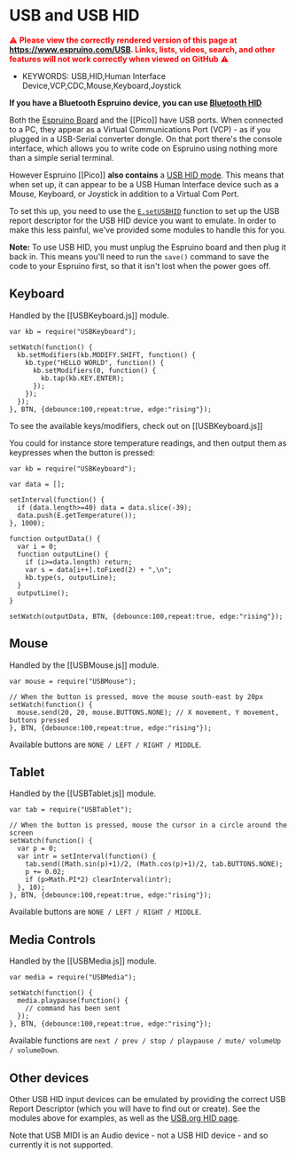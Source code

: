 <!--- Copyright (c) 2015 Gordon Williams, Pur3 Ltd. See the file LICENSE for copying permission. -->
USB and USB HID
=============

<span style="color:red">:warning: **Please view the correctly rendered version of this page at https://www.espruino.com/USB. Links, lists, videos, search, and other features will not work correctly when viewed on GitHub** :warning:</span>

* KEYWORDS: USB,HID,Human Interface Device,VCP,CDC,Mouse,Keyboard,Joystick

**If you have a Bluetooth Espruino device, you can use [Bluetooth HID](/BLE+Keyboard)**

Both the [Espruino Board](/Original) and the [[Pico]] have USB ports. When connected to a PC, they appear as a Virtual Communications Port (VCP) - as if you plugged in a USB-Serial converter dongle. On that port there's the console interface, which allows you to write code on Espruino using nothing more than a simple serial terminal.

However Espruino [[Pico]] **also contains** a [USB HID mode](http://en.wikipedia.org/wiki/USB_human_interface_device_class). This means that when set up, it can appear to be a USB Human Interface device such as a Mouse, Keyboard, or Joystick in addition to a Virtual Com Port.

To set this up, you need to use the [`E.setUSBHID`](/Reference#l_E_setUSBHID) function to set up the USB report descriptor for the USB HID device you want to emulate. In order to make this less painful, we've provided some modules to handle this for you.

**Note:** To use USB HID, you must unplug the Espruino board and then plug it back in. This means you'll need to run the `save()` command to save the code to your Espruino first, so that it isn't lost when the power goes off.

Keyboard
-------

Handled by the [[USBKeyboard.js]] module.

```
var kb = require("USBKeyboard");

setWatch(function() {
  kb.setModifiers(kb.MODIFY.SHIFT, function() {
    kb.type("HELLO WORLD", function() {
      kb.setModifiers(0, function() {
        kb.tap(kb.KEY.ENTER);
      });
    });
  });
}, BTN, {debounce:100,repeat:true, edge:"rising"});
```

To see the available keys/modifiers, check out on [[USBKeyboard.js]]

You could for instance store temperature readings, and then output them as keypresses when the button is pressed:

```
var kb = require("USBKeyboard");

var data = [];

setInterval(function() {
  if (data.length>=40) data = data.slice(-39);
  data.push(E.getTemperature());
}, 1000);

function outputData() {
  var i = 0;
  function outputLine() {
    if (i>=data.length) return;
    var s = data[i++].toFixed(2) + ",\n";
    kb.type(s, outputLine);
  }
  outputLine();
}

setWatch(outputData, BTN, {debounce:100,repeat:true, edge:"rising"});
```



Mouse
-----

Handled by the [[USBMouse.js]] module.

```
var mouse = require("USBMouse");

// When the button is pressed, move the mouse south-east by 20px
setWatch(function() {
  mouse.send(20, 20, mouse.BUTTONS.NONE); // X movement, Y movement, buttons pressed
}, BTN, {debounce:100,repeat:true, edge:"rising"});
```

Available buttons are `NONE / LEFT / RIGHT / MIDDLE`.


Tablet
-----

Handled by the [[USBTablet.js]] module.

```
var tab = require("USBTablet");

// When the button is pressed, mouse the cursor in a circle around the screen
setWatch(function() {
  var p = 0;
  var intr = setInterval(function() {
    tab.send((Math.sin(p)+1)/2, (Math.cos(p)+1)/2, tab.BUTTONS.NONE);
    p += 0.02;
    if (p>Math.PI*2) clearInterval(intr);
  }, 10);
}, BTN, {debounce:100,repeat:true, edge:"rising"});
```

Available buttons are `NONE / LEFT / RIGHT / MIDDLE`.

Media Controls
-----------------

Handled by the [[USBMedia.js]] module.

```
var media = require("USBMedia");

setWatch(function() {
  media.playpause(function() {
    // command has been sent
  });
}, BTN, {debounce:100,repeat:true, edge:"rising"});
```

Available functions are `next / prev / stop / playpause / mute/ volumeUp / volumeDown`.


Other devices
------------

Other USB HID input devices can be emulated by providing the correct USB Report Descriptor (which you will have to find out or create). See the modules above for examples, as well as the [USB.org HID page](http://www.usb.org/developers/hidpage).

Note that USB MIDI is an Audio device - not a USB HID device - and so currently it is not supported.
